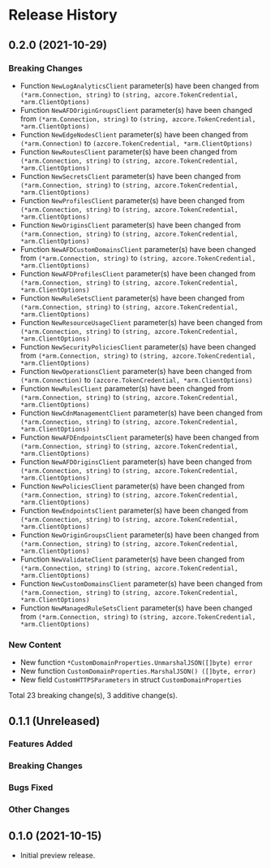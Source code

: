 # Release History

## 0.2.0 (2021-10-29)
### Breaking Changes

- Function `NewLogAnalyticsClient` parameter(s) have been changed from `(*arm.Connection, string)` to `(string, azcore.TokenCredential, *arm.ClientOptions)`
- Function `NewAFDOriginGroupsClient` parameter(s) have been changed from `(*arm.Connection, string)` to `(string, azcore.TokenCredential, *arm.ClientOptions)`
- Function `NewEdgeNodesClient` parameter(s) have been changed from `(*arm.Connection)` to `(azcore.TokenCredential, *arm.ClientOptions)`
- Function `NewRoutesClient` parameter(s) have been changed from `(*arm.Connection, string)` to `(string, azcore.TokenCredential, *arm.ClientOptions)`
- Function `NewSecretsClient` parameter(s) have been changed from `(*arm.Connection, string)` to `(string, azcore.TokenCredential, *arm.ClientOptions)`
- Function `NewProfilesClient` parameter(s) have been changed from `(*arm.Connection, string)` to `(string, azcore.TokenCredential, *arm.ClientOptions)`
- Function `NewOriginsClient` parameter(s) have been changed from `(*arm.Connection, string)` to `(string, azcore.TokenCredential, *arm.ClientOptions)`
- Function `NewAFDCustomDomainsClient` parameter(s) have been changed from `(*arm.Connection, string)` to `(string, azcore.TokenCredential, *arm.ClientOptions)`
- Function `NewAFDProfilesClient` parameter(s) have been changed from `(*arm.Connection, string)` to `(string, azcore.TokenCredential, *arm.ClientOptions)`
- Function `NewRuleSetsClient` parameter(s) have been changed from `(*arm.Connection, string)` to `(string, azcore.TokenCredential, *arm.ClientOptions)`
- Function `NewResourceUsageClient` parameter(s) have been changed from `(*arm.Connection, string)` to `(string, azcore.TokenCredential, *arm.ClientOptions)`
- Function `NewSecurityPoliciesClient` parameter(s) have been changed from `(*arm.Connection, string)` to `(string, azcore.TokenCredential, *arm.ClientOptions)`
- Function `NewOperationsClient` parameter(s) have been changed from `(*arm.Connection)` to `(azcore.TokenCredential, *arm.ClientOptions)`
- Function `NewRulesClient` parameter(s) have been changed from `(*arm.Connection, string)` to `(string, azcore.TokenCredential, *arm.ClientOptions)`
- Function `NewCdnManagementClient` parameter(s) have been changed from `(*arm.Connection, string)` to `(string, azcore.TokenCredential, *arm.ClientOptions)`
- Function `NewAFDEndpointsClient` parameter(s) have been changed from `(*arm.Connection, string)` to `(string, azcore.TokenCredential, *arm.ClientOptions)`
- Function `NewAFDOriginsClient` parameter(s) have been changed from `(*arm.Connection, string)` to `(string, azcore.TokenCredential, *arm.ClientOptions)`
- Function `NewPoliciesClient` parameter(s) have been changed from `(*arm.Connection, string)` to `(string, azcore.TokenCredential, *arm.ClientOptions)`
- Function `NewEndpointsClient` parameter(s) have been changed from `(*arm.Connection, string)` to `(string, azcore.TokenCredential, *arm.ClientOptions)`
- Function `NewOriginGroupsClient` parameter(s) have been changed from `(*arm.Connection, string)` to `(string, azcore.TokenCredential, *arm.ClientOptions)`
- Function `NewValidateClient` parameter(s) have been changed from `(*arm.Connection, string)` to `(string, azcore.TokenCredential, *arm.ClientOptions)`
- Function `NewCustomDomainsClient` parameter(s) have been changed from `(*arm.Connection, string)` to `(string, azcore.TokenCredential, *arm.ClientOptions)`
- Function `NewManagedRuleSetsClient` parameter(s) have been changed from `(*arm.Connection, string)` to `(string, azcore.TokenCredential, *arm.ClientOptions)`

### New Content

- New function `*CustomDomainProperties.UnmarshalJSON([]byte) error`
- New function `CustomDomainProperties.MarshalJSON() ([]byte, error)`
- New field `CustomHTTPSParameters` in struct `CustomDomainProperties`

Total 23 breaking change(s), 3 additive change(s).


## 0.1.1 (Unreleased)

### Features Added

### Breaking Changes

### Bugs Fixed

### Other Changes

## 0.1.0 (2021-10-15)

- Initial preview release.
